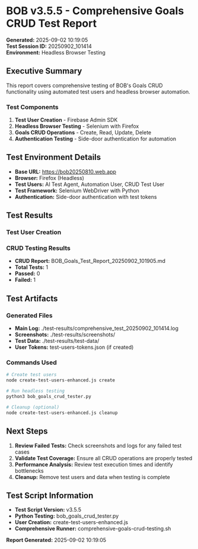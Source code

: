 # BOB v3.5.5 - Comprehensive Goals CRUD Test Report

**Generated:** 2025-09-02 10:19:05  
**Test Session ID:** 20250902_101414  
**Environment:** Headless Browser Testing  

## Executive Summary

This report covers comprehensive testing of BOB's Goals CRUD functionality using automated test users and headless browser automation.

### Test Components
1. **Test User Creation** - Firebase Admin SDK
2. **Headless Browser Testing** - Selenium with Firefox
3. **Goals CRUD Operations** - Create, Read, Update, Delete
4. **Authentication Testing** - Side-door authentication for automation

## Test Environment Details

- **Base URL:** https://bob20250810.web.app
- **Browser:** Firefox (Headless)
- **Test Users:** AI Test Agent, Automation User, CRUD Test User
- **Test Framework:** Selenium WebDriver with Python
- **Authentication:** Side-door authentication with test tokens

## Test Results

### Test User Creation

### CRUD Testing Results
- **CRUD Report:** BOB_Goals_Test_Report_20250902_101905.md
- **Total Tests:** 1
- **Passed:** 0
- **Failed:** 1

## Test Artifacts

### Generated Files
- **Main Log:** ./test-results/comprehensive_test_20250902_101414.log
- **Screenshots:** ./test-results/screenshots/
- **Test Data:** ./test-results/test-data/
- **User Tokens:** test-users-tokens.json (if created)

### Commands Used
```bash
# Create test users
node create-test-users-enhanced.js create

# Run headless testing
python3 bob_goals_crud_tester.py

# Cleanup (optional)
node create-test-users-enhanced.js cleanup
```

## Next Steps

1. **Review Failed Tests:** Check screenshots and logs for any failed test cases
2. **Validate Test Coverage:** Ensure all CRUD operations are properly tested
3. **Performance Analysis:** Review test execution times and identify bottlenecks
4. **Cleanup:** Remove test users and data when testing is complete

## Test Script Information

- **Test Script Version:** v3.5.5
- **Python Testing:** bob_goals_crud_tester.py
- **User Creation:** create-test-users-enhanced.js
- **Comprehensive Runner:** comprehensive-goals-crud-testing.sh

**Report Generated:** 2025-09-02 10:19:05
